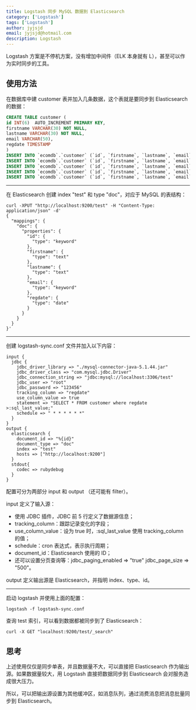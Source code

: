 ```yaml
---
title: Logstash 同步 MySQL 数据到 Elasticsearch
category: ['Logstash']
tags: ['Logstash']
author: jyjsjd
email: jyjsjd@hotmail.com
description: Logstash
---
```


Logstash 方案是不停机方案，没有增加中间件（ELK 本身就有 L），甚至可以作为实时同步的工具。

## 使用方法

在数据库中建 customer 表并加入几条数据，这个表就是要同步到 Elasticsearch 的数据：

```sql 
CREATE TABLE customer (
id INT(6)  AUTO_INCREMENT PRIMARY KEY,
firstname VARCHAR(30) NOT NULL,
lastname VARCHAR(30) NOT NULL,
email VARCHAR(50),
regdate TIMESTAMP
)
INSERT INTO `ecomdb`.`customer` (`id`, `firstname`, `lastname`, `email`, `regdate`) VALUES (1, 'Roger', 'Federer', 'roger.federer@yomail.com', '2019-01-21 20:21:49');
INSERT INTO `ecomdb`.`customer` (`id`, `firstname`, `lastname`, `email`, `regdate`) VALUES (2, 'Rafael', 'Nadal', 'rafael.nadal@yomail.com', '2019-01-22 20:21:49');
INSERT INTO `ecomdb`.`customer` (`id`, `firstname`, `lastname`, `email`, `regdate`) VALUES (3, 'John', 'Mcenroe', 'john.mcenroe@yomail.com', '2019-01-23 20:21:49'); 
INSERT INTO `ecomdb`.`customer` (`id`, `firstname`, `lastname`, `email`, `regdate`) VALUES (4, 'Ivan', 'Lendl', 'ivan.lendl@yomail.com', '2019-01-23 23:21:49'); 
INSERT INTO `ecomdb`.`customer` (`id`, `firstname`, `lastname`, `email`, `regdate`) VALUES (5, 'Jimmy', 'Connors', 'jimmy.connors@yomail.com', '2019-01-23 22:21:49');
```

---

在 Elasticsearch 创建 index "test" 和 type "doc"，对应于 MySQL 的表结构：

```shell
curl -XPUT "http://localhost:9200/test" -H "Content-Type: application/json" -d'
{
  "mappings": {
    "doc": {
      "properties": {
        "id": {
          "type": "keyword"
        },
        "firstname": {
          "type": "text"
        },
        "lastname": {
          "type": "text"
        },
        "email": {
          "type": "keyword"
        },
        "regdate": {
          "type": "date"
        }
      }
    }
  }
}'
```

---

创建 logstash-sync.conf 文件并加入以下内容：

```
input {
  jdbc {
    jdbc_driver_library => "./mysql-connector-java-5.1.44.jar"
    jdbc_driver_class => "com.mysql.jdbc.Driver"
    jdbc_connection_string => "jdbc:mysql://localhost:3306/test"
    jdbc_user => "root"
    jdbc_password => "123456"
    tracking_column => "regdate"
    use_column_value => true
    statement => "SELECT * FROM customer where regdate >:sql_last_value;"
    schedule => " * * * * * *"
  }
}
output {
  elasticsearch {
    document_id => "%{id}"
    document_type => "doc"
    index => "test"
    hosts => ["http://localhost:9200"]
  }
  stdout{
    codec => rubydebug
  }
}
```

配置可分为两部分 input 和 output （还可能有 filter）。

input 定义了输入源：

- 使用 JDBC 插件，JDBC 前 5 行定义了数据源信息；
- tracking_column：跟踪记录变化的字段；
- use_column_value：设为 true 时，:sql_last_value 使用 tracking_column 的值；
- schedule：cron 表达式，表示执行周期；
- document_id：Elasticsearch 使用的 ID；
- 还可以设置分页查询等：jdbc_paging_enabled => "true" jdbc_page_size => "500"。

output 定义输出源是 Elasticsearch，并指明 index、type、id。

---

启动 logstash 并使用上面的配置：

```shell
logstash -f logstash-sync.conf
```

查询 test 索引，可以看到数据都被同步到了 Elasticsearch：

```shell
curl -X GET "localhost:9200/test/_search"
```

## 思考

上述使用仅仅是同步单表，并且数据量不大，可以直接把 Elasticsearch 作为输出源。如果数据量较大，用 Logstash 直接把数据同步到 Elasticsearch 会对服务造成很大压力。

所以，可以把输出源设置为其他缓冲区，如消息队列，通过消费消息把消息批量同步到 Elasticsearch。
